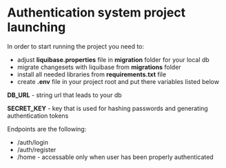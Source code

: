 
# Authentication system project launching

In order to start running the project you need to:

- adjust **liquibase.properties** file in **migration** folder for your local db
- migrate changesets with liquibase from **migrations** folder
- install all needed libraries from **requirements.txt** file
- create **.env** file in your project root and put there variables listed below

**DB_URL** - string url that leads to your db

**SECRET_KEY** - key that is used for hashing passwords and generating authentication tokens

Endpoints are the following: 
* /auth/login
* /auth/register
* /home - accessable only when user has been properly authenticated
